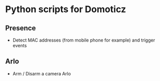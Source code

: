 # Python scripts for Domoticz

## Presence
* Detect MAC addresses (from mobile phone for example) and trigger events

## Arlo
* Arm / Disarm a camera Arlo
